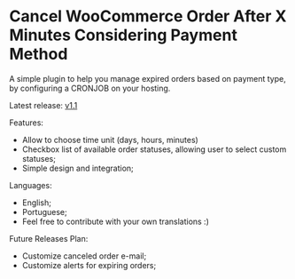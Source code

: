 # Cancel WooCommerce Order After X Minutes Considering Payment Method

A simple plugin to help you manage expired orders based on payment type, by configuring a CRONJOB on your hosting.

Latest release: [v1.1](https://github.com/frussane/qualicode-cancel-order-after-time/releases/tag/1.1)


Features:
- Allow to choose time unit (days, hours, minutes)
- Checkbox list of available order statuses, allowing user to select custom statuses;
- Simple design and integration;

Languages:
- English;
- Portuguese;
- Feel free to contribute with your own translations :)

Future Releases Plan:
- Customize canceled order e-mail;
- Customize alerts for expiring orders;
